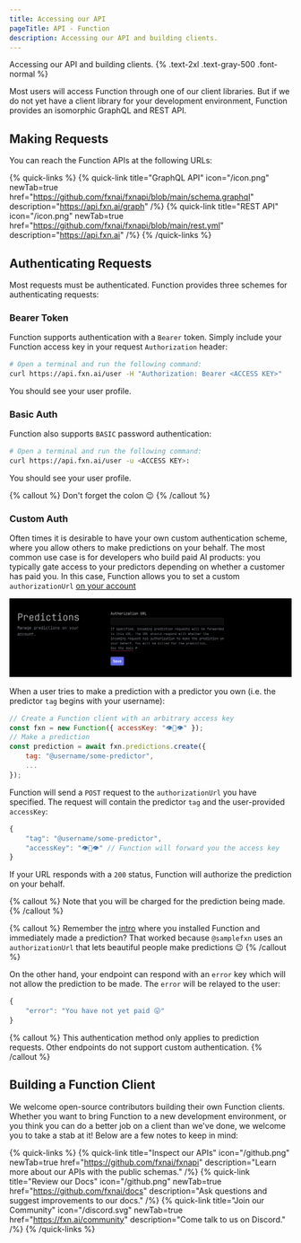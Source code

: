 ```yaml
---
title: Accessing our API
pageTitle: API - Function
description: Accessing our API and building clients.
---
```


Accessing our API and building clients. {% .text-2xl .text-gray-500 .font-normal %}

Most users will access Function through one of our client libraries. But if we do not yet have a client library for your development environment, Function provides an isomorphic GraphQL and REST API.

## Making Requests
You can reach the Function APIs at the following URLs:

{% quick-links %}
{% quick-link title="GraphQL API" icon="/icon.png" newTab=true href="https://github.com/fxnai/fxnapi/blob/main/schema.graphql" description="https://api.fxn.ai/graph" /%}
{% quick-link title="REST API" icon="/icon.png" newTab=true href="https://github.com/fxnai/fxnapi/blob/main/rest.yml" description="https://api.fxn.ai" /%}
{% /quick-links %}

## Authenticating Requests
Most requests must be authenticated. Function provides three schemes for authenticating requests:

### Bearer Token
Function supports authentication with a `Bearer` token. Simply include your Function access key in your request `Authorization` header:
```bash
# Open a terminal and run the following command:
curl https://api.fxn.ai/user -H "Authorization: Bearer <ACCESS KEY>"
```

You should see your user profile.

### Basic Auth
Function also supports `BASIC` password authentication:
```bash
# Open a terminal and run the following command:
curl https://api.fxn.ai/user -u <ACCESS KEY>:
```

You should see your user profile.

{% callout %} Don't forget the colon 😉 {% /callout %}

### Custom Auth
Often times it is desirable to have your own custom authentication scheme, where you allow others to make predictions on your behalf. The most common use case is for developers who build paid AI products: you typically gate access to your predictors depending on whether a customer has paid you. In this case, Function allows you to set a custom `authorizationUrl` [on your account](https://fxn.ai/account/developers)

![auth url](https://raw.githubusercontent.com/fxnai/.github/main/auth_url.png)

When a user tries to make a prediction with a predictor you own (i.e. the predictor `tag` begins with your username):
```js
// Create a Function client with an arbitrary access key
const fxn = new Function({ accessKey: "👁👄👁" });
// Make a prediction
const prediction = await fxn.predictions.create({
    tag: "@username/some-predictor",
    ...
});
```
Function will send a `POST` request to the `authorizationUrl` you have specified. The request will contain the predictor `tag` and the user-provided `accessKey`:
```js
{
    "tag": "@username/some-predictor",
    "accessKey": "👁👄👁" // Function will forward you the access key
}
```
If your URL responds with a `200` status, Function will authorize the prediction on your behalf.

{% callout %} Note that you will be charged for the prediction being made. {% /callout %}

{% callout %} Remember the [intro](/) where you installed Function and immediately made a prediction? That worked because `@samplefxn` uses an `authorizationUrl` that lets beautiful people make predictions 😉 {% /callout %}

On the other hand, your endpoint can respond with an `error` key which will not allow the prediction to be made. The `error` will be relayed to the user:
```js
{
    "error": "You have not yet paid 😛"
}
```

{% callout %} This authentication method only applies to prediction requests. Other endpoints do not support custom authentication. {% /callout %}

## Building a Function Client
We welcome open-source contributors building their own Function clients. Whether you want to bring Function to a new development environment, or you think you can do a better job on a client than we've done, we welcome you to take a stab at it! Below are a few notes to keep in mind:

{% quick-links %}
{% quick-link title="Inspect our APIs" icon="/github.png" newTab=true href="https://github.com/fxnai/fxnapi" description="Learn more about our APIs with the public schemas." /%}
{% quick-link title="Review our Docs" icon="/github.png" newTab=true href="https://github.com/fxnai/docs" description="Ask questions and suggest improvements to our docs." /%}
{% quick-link title="Join our Community" icon="/discord.svg" newTab=true href="https://fxn.ai/community" description="Come talk to us on Discord." /%}
{% /quick-links %}